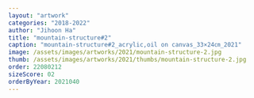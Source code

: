 ```yaml
---
layout: "artwork"
categories: "2018-2022"
author: "Jihoon Ha"
title: "mountain-structure#2"
caption: "mountain-structure#2_acrylic,oil on canvas_33×24㎝_2021"
image: /assets/images/artworks/2021/mountain-structure-2.jpg
thumb: /assets/images/artworks/2021/thumbs/mountain-structure-2.jpg
order: 22080212
sizeScore: 02
orderByYear: 2021040
---
```

